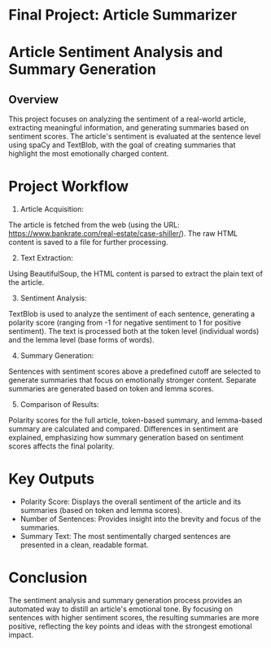 # Final Project: Article Summarizer

# Article Sentiment Analysis and Summary Generation
## Overview
This project focuses on analyzing the sentiment of a real-world article, extracting meaningful information, and generating summaries based on sentiment scores. The article's sentiment is evaluated at the sentence level using spaCy and TextBlob, with the goal of creating summaries that highlight the most emotionally charged content.

# Project Workflow
1. Article Acquisition:

The article is fetched from the web (using the URL: https://www.bankrate.com/real-estate/case-shiller/).
The raw HTML content is saved to a file for further processing.

2. Text Extraction:

Using BeautifulSoup, the HTML content is parsed to extract the plain text of the article.

3. Sentiment Analysis:

TextBlob is used to analyze the sentiment of each sentence, generating a polarity score (ranging from -1 for negative sentiment to 1 for positive sentiment).
The text is processed both at the token level (individual words) and the lemma level (base forms of words).

4. Summary Generation:

Sentences with sentiment scores above a predefined cutoff are selected to generate summaries that focus on emotionally stronger content.
Separate summaries are generated based on token and lemma scores.

5. Comparison of Results:

Polarity scores for the full article, token-based summary, and lemma-based summary are calculated and compared.
Differences in sentiment are explained, emphasizing how summary generation based on sentiment scores affects the final polarity.

# Key Outputs
- Polarity Score: Displays the overall sentiment of the article and its summaries (based on token and lemma scores).
- Number of Sentences: Provides insight into the brevity and focus of the summaries.
- Summary Text: The most sentimentally charged sentences are presented in a clean, readable format.

# Conclusion
The sentiment analysis and summary generation process provides an automated way to distill an article's emotional tone. By focusing on sentences with higher sentiment scores, the resulting summaries are more positive, reflecting the key points and ideas with the strongest emotional impact.